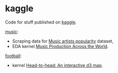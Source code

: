 # kaggle

Code for stuff published on [kaggle](https://www.kaggle.com/pieca111).

[music](https://github.com/ppatrzyk/kaggle/tree/master/music):

- Scraping data for [Music artists popularity](https://www.kaggle.com/pieca111/music-artists-popularity) dataset,
- EDA kernel [Music Production Across the World](https://www.kaggle.com/pieca111/music-production-across-the-world).

[football](https://github.com/ppatrzyk/kaggle/tree/master/football):

- kernel [Head-to-head: An interactive d3 map](https://www.kaggle.com/pieca111/head-to-head-an-interactive-d3-map).